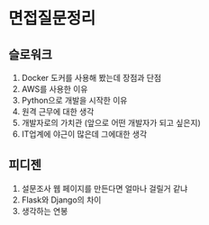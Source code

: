 # 면접질문정리


## 슬로워크 

1. Docker 도커를 사용해 봤는데 장점과 단점
2. AWS를 사용한 이유
3. Python으로 개발을 시작한 이유
4. 원격 근무에 대한 생각
5. 개발자로의 가치관 (앞으로 어떤 개발자가 되고 싶은지)
6. IT업계에 야근이 많은데 그에대한 생각

## 피디젠 

1. 설문조사 웹 페이지를 만든다면 얼마나 걸릴거 같냐
2. Flask와 Django의 차이 
3. 생각하는 연봉	